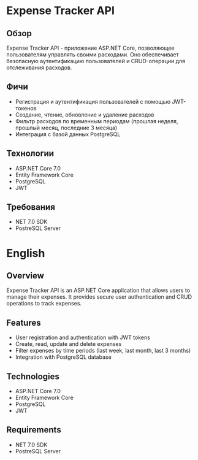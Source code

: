 # Expense Tracker API 
## Обзор
Expense Tracker API - приложение ASP.NET Core, позволяющее пользователям управлять своими расходами. Оно обеспечивает безопасную аутентификацию пользователей и CRUD-операции для отслеживания расходов.
## Фичи
* Регистрация и аутентификация пользователей с помощью JWT-токенов
* Создание, чтение, обновление и удаление расходов
* Фильтр расходов по временным периодам (прошлая неделя, прошлый месяц, последние 3 месяца)
* Интеграция с базой данных PostgreSQL

## Технологии
* ASP.NET Core 7.0
* Entity Framework Core
* PostgreSQL
* JWT

## Требования
* NET 7.0 SDK
* PostreSQL Server

# English

## Overview
Expense Tracker API is an ASP.NET Core application that allows users to manage their expenses. It provides secure user authentication and CRUD operations to track expenses.
## Features
* User registration and authentication with JWT tokens
* Create, read, update and delete expenses
* Filter expenses by time periods (last week, last month, last 3 months)
* Integration with PostgreSQL database

## Technologies
* ASP.NET Core 7.0
* Entity Framework Core
* PostgreSQL
* JWT

## Requirements
* NET 7.0 SDK
* PostreSQL Server
